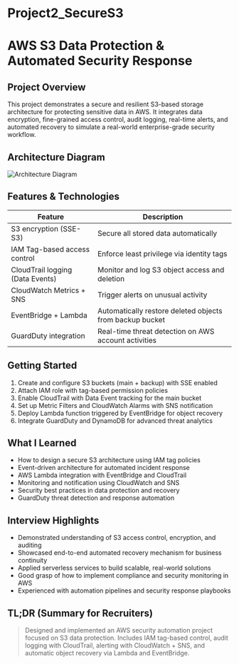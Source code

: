 # Project2_SecureS3


# AWS S3 Data Protection & Automated Security Response

## Project Overview

This project demonstrates a secure and resilient S3-based storage architecture for protecting sensitive data in AWS. It integrates data encryption, fine-grained access control, audit logging, real-time alerts, and automated recovery to simulate a real-world enterprise-grade security workflow.

## Architecture Diagram

![Architecture Diagram](./architecture-diagram.png)

## Features & Technologies

| Feature                              | Description                                                  |
|--------------------------------------|--------------------------------------------------------------|
|  S3 encryption (SSE-S3)             | Secure all stored data automatically                        |
|  IAM Tag-based access control       | Enforce least privilege via identity tags                   |
|  CloudTrail logging (Data Events)   | Monitor and log S3 object access and deletion                |
|  CloudWatch Metrics + SNS           | Trigger alerts on unusual activity                          |
|  EventBridge + Lambda               | Automatically restore deleted objects from backup bucket     |
|  GuardDuty integration              | Real-time threat detection on AWS account activities         |


## Getting Started

1. Create and configure S3 buckets (main + backup) with SSE enabled  
2. Attach IAM role with tag-based permission policies  
3. Enable CloudTrail with Data Event tracking for the main bucket  
4. Set up Metric Filters and CloudWatch Alarms with SNS notification  
5. Deploy Lambda function triggered by EventBridge for object recovery  
6. Integrate GuardDuty and DynamoDB for advanced threat analytics  

## What I Learned

- How to design a secure S3 architecture using IAM tag policies  
- Event-driven architecture for automated incident response  
- AWS Lambda integration with EventBridge and CloudTrail  
- Monitoring and notification using CloudWatch and SNS  
- Security best practices in data protection and recovery  
- GuardDuty threat detection and response automation  

## Interview Highlights

- Demonstrated understanding of S3 access control, encryption, and auditing  
- Showcased end-to-end automated recovery mechanism for business continuity  
- Applied serverless services to build scalable, real-world solutions  
- Good grasp of how to implement compliance and security monitoring in AWS  
- Experienced with automation pipelines and security response playbooks  

## TL;DR (Summary for Recruiters)

> Designed and implemented an AWS security automation project focused on S3 data protection. Includes IAM tag-based control, audit logging with CloudTrail, alerting with CloudWatch + SNS, and automatic object recovery via Lambda and EventBridge.
